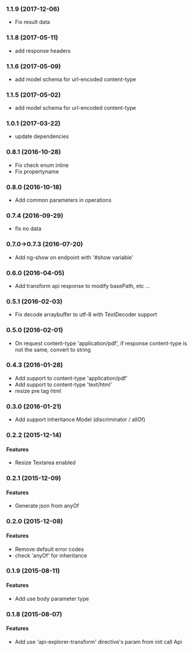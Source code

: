 ### 1.1.9 (2017-12-06)
* Fix result data

### 1.1.8 (2017-05-11)
* add response headers

### 1.1.6 (2017-05-09)
* add model schema for url-encoded content-type

### 1.1.5 (2017-05-02)
* add model schema for url-encoded content-type

### 1.0.1 (2017-03-22)
* update dependencies

### 0.8.1 (2016-10-28)

* Fix check enum inline
* Fix propertyname

### 0.8.0 (2016-10-18)

* Add common parameters in operations

### 0.7.4 (2016-09-29)

* fix no data

### 0.7.0->0.7.3 (2016-07-20)

* Add ng-show on endpoint with '#show variable'

### 0.6.0 (2016-04-05)

* Add transform api response to modify basePath, etc ...

### 0.5.1 (2016-02-03)

* Fix decode arraybuffer to utf-8 with TextDecoder support

### 0.5.0 (2016-02-01)

* On request content-type 'application/pdf', if response content-type is not the same, convert to string 

### 0.4.3 (2016-01-28)

* Add support to content-type 'application/pdf'
* Add support to content-type 'text/html'
* resize pre tag html

### 0.3.0 (2016-01-21)

* Add support inheritance Model (discriminator / allOf)

### 0.2.2 (2015-12-14)

#### Features

* Resize Textarea enabled

### 0.2.1 (2015-12-09)

#### Features

* Generate json from anyOf

### 0.2.0 (2015-12-08)

#### Features

* Remove default error codes
* check 'anyOf' for inheritance

### 0.1.9 (2015-08-11)

#### Features

* Add use body parameter type

### 0.1.8 (2015-08-07)

#### Features

* Add use 'api-explorer-transform' directive's param from init call Api